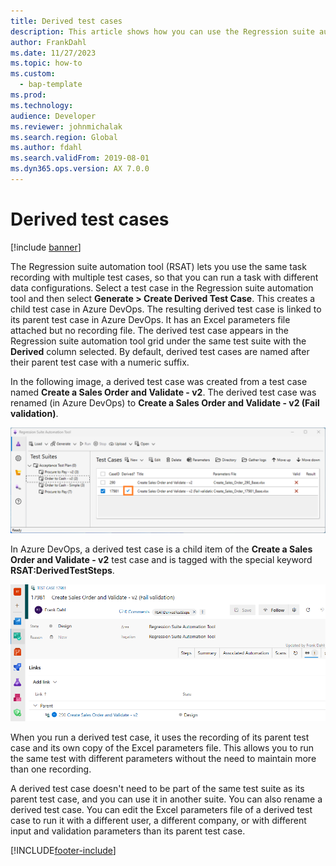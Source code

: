 ```yaml
---
title: Derived test cases
description: This article shows how you can use the Regression suite automation tool to execute the same test case with multiple configurations.
author: FrankDahl
ms.date: 11/27/2023
ms.topic: how-to
ms.custom: 
  - bap-template
ms.prod: 
ms.technology: 
audience: Developer
ms.reviewer: johnmichalak
ms.search.region: Global
ms.author: fdahl
ms.search.validFrom: 2019-08-01
ms.dyn365.ops.version: AX 7.0.0
---
```



# Derived test cases

[!include [banner](../../includes/banner.md)]

The Regression suite automation tool (RSAT) lets you use the same task recording with multiple test cases, so that you can run a task with different data configurations. Select a test case in the Regression suite automation tool and then select **Generate > Create Derived Test Case**. This creates a child test case in Azure DevOps. The resulting derived test case is linked to its parent test case in Azure DevOps. It has an Excel parameters file attached but no recording file. The derived test case appears in the Regression suite automation tool grid under the same test suite with the **Derived** column selected. By default, derived test cases are named after their parent test case with a numeric suffix.

In the following image, a derived test case was created from a test case named **Create a Sales Order and Validate - v2**. The derived test case was renamed (in Azure DevOps) to **Create a Sales Order and Validate - v2 (Fail validation)**.

![Example of derived test case.](media/derived-test-case.png)

In Azure DevOps, a derived test case is a child item of the **Create a Sales Order and Validate - v2** test case and is tagged with the special keyword **RSAT:DerivedTestSteps**.

![Example of derived test case that is automatically created.](media/derived-1.png)

When you run a derived test case, it uses the recording of its parent test case and its own copy of the Excel parameters file. This allows you to run the same test with different parameters without the need to maintain more than one recording.

A derived test case doesn't need to be part of the same test suite as its parent test case, and you can use it in another suite. You can also rename a derived test case. You can edit the Excel parameters file of a derived test case to run it with a different user, a different company, or with different input and validation parameters than its parent test case.


[!INCLUDE[footer-include](../../../../includes/footer-banner.md)]
